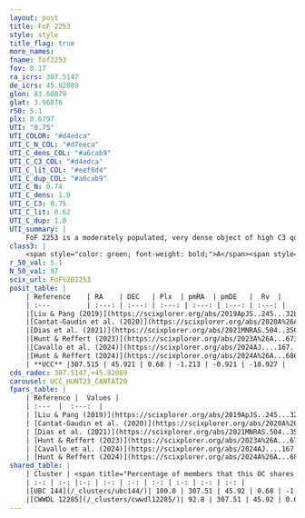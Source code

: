 ```yaml
---
layout: post
title: FoF 2253
style: style
title_flag: true
more_names: 
fname: fof2253
fov: 0.17
ra_icrs: 307.5147
de_icrs: 45.92089
glon: 83.60079
glat: 3.96876
r50: 5.1
plx: 0.6797
UTI: "0.75"
UTI_COLOR: "#d4edca"
UTI_C_N_COL: "#d7eeca"
UTI_C_dens_COL: "#a6cab9"
UTI_C_C3_COL: "#d4edca"
UTI_C_lit_COL: "#eef8d4"
UTI_C_dup_COL: "#a6cab9"
UTI_C_N: 0.74
UTI_C_dens: 1.0
UTI_C_C3: 0.75
UTI_C_lit: 0.62
UTI_C_dup: 1.0
UTI_summary: |
    FoF 2253 is a moderately populated, very dense object of high C3 quality. It is moderately studied in the literature. This object shares a large percentage of members with 2 later reported entries.
class3: |
    <span style="color: green; font-weight: bold;">A</span><span style="color: #FFC300; font-weight: bold;">B</span>
r_50_val: 5.1
N_50_val: 97
scix_url: FoF%202253
posit_table: |
    | Reference    | RA    | DEC   | Plx  | pmRA  | pmDE   |  Rv  |
    | :---         | :---: | :---: | :---: | :---: | :---: | :---: |
    |[Liu & Pang (2019)](https://scixplorer.org/abs/2019ApJS..245...32L) | 307.51 | 45.93 | 0.688 | -1.159 | -1.037 | -- |
    |[Cantat-Gaudin et al. (2020)](https://scixplorer.org/abs/2020A%26A...640A...1C) | 307.515 | 45.921 | 0.674 | -1.251 | -0.969 | -- |
    |[Dias et al. (2021)](https://scixplorer.org/abs/2021MNRAS.504..356D) | 307.515 | 45.919 | 0.673 | -1.22 | -0.97 | -- |
    |[Hunt & Reffert (2023)](https://scixplorer.org/abs/2023A%26A...673A.114H) | 307.528 | 45.921 | 0.675 | -1.204 | -0.943 | -13.87 |
    |[Cavallo et al. (2024)](https://scixplorer.org/abs/2024AJ....167...12C) | 307.511 | 45.94 | 0.679 | -- | -- | -- |
    |[Hunt & Reffert (2024)](https://scixplorer.org/abs/2024A%26A...686A..42H) | 307.528 | 45.921 | 0.675 | -1.204 | -0.943 | -13.87 |
    | **UCC** |307.515 | 45.921 | 0.68 | -1.213 | -0.921 | -18.927 | 
cds_radec: 307.5147,+45.92089
carousel: UCC_HUNT23_CANTAT20
fpars_table: |
    | Reference |  Values |
    | :---  |  :---:  |
    | [Liu & Pang (2019)](https://scixplorer.org/abs/2019ApJS..245...32L) | `Age=0.026, Z=-0.75` |
    | [Cantat-Gaudin et al. (2020)](https://scixplorer.org/abs/2020A%26A...640A...1C) | `AVNN=1.12, DMNN=10.97, AgeNN=7.71` |
    | [Dias et al. (2021)](https://scixplorer.org/abs/2021MNRAS.504..356D) | `Av=1.585, Dist=1350, logage=7.854, [Fe/H]=0.117` |
    | [Hunt & Reffert (2023)](https://scixplorer.org/abs/2023A%26A...673A.114H) | `AV50=1.586, diffAV50=2.279, MOD50=10.714, logAge50=7.886` |
    | [Cavallo et al. (2024)](https://scixplorer.org/abs/2024AJ....167...12C) | `AV50=1.71, dMod50=10.92, logAge50=7.84, [Fe/H]50=0.29` |
    | [Hunt & Reffert (2024)](https://scixplorer.org/abs/2024A%26A...686A..42H) | `MassJ=496.961` |
shared_table: |
    | Cluster | <span title="Percentage of members that this OC shares with the ones listed">%</span>   | RA   | DEC   | Plx   | pmRA  | pmDE  | Rv | UTI |
    | :-: | :-: |:-: | :-: | :-: | :-: | :-: | :-: | :-: |
    |[UBC 144](/_clusters/ubc144/)| 100.0 | 307.51 | 45.92 | 0.68 | -1.2 | -0.92 | -11.77 |0.07 |
    |[CWWDL 12285](/_clusters/cwwdl12285/)| 92.8 | 307.51 | 45.92 | 0.68 | -1.21 | -0.92 | -14.97 |0.01 |
---
```

